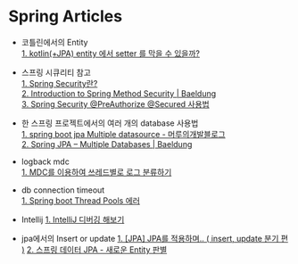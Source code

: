 Spring Articles
===
- 코틀린에서의 Entity  
[1. kotlin(+JPA) entity 에서 setter 를 막을 수 있을까?](https://multifrontgarden.tistory.com/272)  

- 스프링 시큐리티 참고  
[1. Spring Security란?](https://mangkyu.tistory.com/76)  
[2. Introduction to Spring Method Security | Baeldung](https://www.baeldung.com/spring-security-method-security)  
[3. Spring Security @PreAuthorize @Secured 사용법](https://copycoding.tistory.com/278)  

- 한 스프링 프로젝트에서의 여러 개의 database 사용법  
[1. spring boot jpa Multiple datasource - 머루의개발블로그](http://wonwoo.ml/index.php/post/780)  
[2. Spring JPA – Multiple Databases | Baeldung](https://www.baeldung.com/spring-data-jpa-multiple-databases)  

- logback mdc  
[1. MDC를 이용하여 쓰레드별로 로그 분류하기](https://bcho.tistory.com/1316)  

- db connection timeout  
[1. Spring boot Thread Pools 에러](https://do-hansung.tistory.com/41)

- Intellij
[1. IntelliJ 디버깅 해보기](https://jojoldu.tistory.com/149)

- jpa에서의 Insert or update
[1. [JPA] JPA를 적용하며.. ( insert, update 분기 편 )](https://jessyt.tistory.com/42)
[2. 스프링 데이터 JPA - 새로운 Entity 판별](https://jaime-note.tistory.com/65)